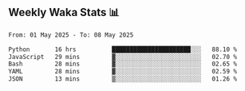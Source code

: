 ## Weekly Waka Stats 📊
<!--START_SECTION:waka-->

```txt
From: 01 May 2025 - To: 08 May 2025

Python       16 hrs          ██████████████████████░░░   88.10 %
JavaScript   29 mins         ▓░░░░░░░░░░░░░░░░░░░░░░░░   02.70 %
Bash         28 mins         ▓░░░░░░░░░░░░░░░░░░░░░░░░   02.65 %
YAML         28 mins         ▓░░░░░░░░░░░░░░░░░░░░░░░░   02.59 %
JSON         13 mins         ▒░░░░░░░░░░░░░░░░░░░░░░░░   01.26 %
```

<!--END_SECTION:waka-->

<!--

Here are some ideas to get you started:

- 🔭 I’m currently working on (way to add branches committed on)
- 🌱 I’m currently learning Web Frameworks and Machine Learning! (Lisp, JS (react & angular), Python, and __)
- 💬 Ask me about ...
- 📫 How to reach me: 
- 😄 Pronouns: He/Him/His
- ⚡ Fun fact: ...

that-recsys-lab
-->
